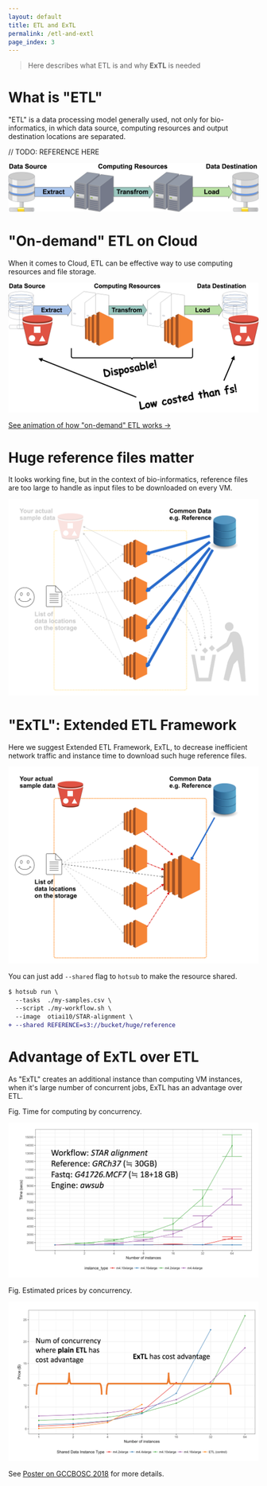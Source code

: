 ```yaml
---
layout: default
title: ETL and ExTL
permalink: /etl-and-extl
page_index: 3
---
```


> Here describes what ETL is and why **ExTL** is needed

# What is "ETL"

"ETL" is a data processing model generally used, not only for bio-informatics, in which data source, computing resources and output destination locations are separated.

// TODO: REFERENCE HERE

![](/assets/img/etl-general.png)

# "On-demand" ETL on Cloud

When it comes to Cloud, ETL can be effective way to use computing resources and file storage.

![](/assets/img/etl-adv.png)

[See animation of how "on-demand" ETL works ->](/assets/img/example-animated.gif)

# Huge reference files matter

It looks working fine, but in the context of bio-informatics, reference files are too large to handle as input files to be downloaded on every VM.

![](/assets/img/huge-reference.png)

# "ExTL": Extended ETL Framework

Here we suggest Extended ETL Framework, ExTL, to decrease inefficient network traffic and instance time to download such huge reference files.

![](/assets/img/extl-overview.png)

You can just add `--shared` flag to `hotsub` to make the resource shared.

```diff
$ hotsub run \
  --tasks  ./my-samples.csv \
  --script ./my-workflow.sh \
  --image  otiai10/STAR-alignment \
+ --shared REFERENCE=s3://bucket/huge/reference
```

# Advantage of ExTL over ETL

As "ExTL" creates an additional instance than computing VM instances, when it's large number of concurrent jobs, ExTL has an advantage over ETL.

Fig. Time for computing by concurrency.

![](/assets/img/compute-time.png)

Fig. Estimated prices by concurrency.

![](/assets/img/advantage.png)

See [Poster on GCCBOSC 2018](https://github.com/hotsub/lab/blob/master/publications/2018-06-28_GCCBOSC/Poster-bosc2018.pdf) for more details.
